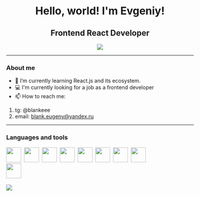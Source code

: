 <div id='header' align='center'> 
    <h1>Hello, world! I'm Evgeniy!</h1>
    <h2>Frontend React Developer</h2>
</div>

<div id='socials' align='center'> 
    <a href='https://t.me/blankeee' >
        <img src='https://img.shields.io/badge/Telegram-gray?style=for-the-badge&logo=telegram'>
    </a>
</div>

<hr/>

### About me

- 🌱 I’m currently learning React.js and its ecosystem.
- :computer: I'm currently looking for a job as a frontend developer
- 📫 How to reach me:

1. tg: @blankeee
2. email: blank.eugeny@yandex.ru

<hr/>

### Languages and tools

<img src="https://cdn.jsdelivr.net/gh/devicons/devicon@latest/icons/html5/html5-plain-wordmark.svg" height='40px' width='40px'/>&nbsp;
<img src="https://cdn.jsdelivr.net/gh/devicons/devicon@latest/icons/css3/css3-plain-wordmark.svg" height='40px' width='40px' />&nbsp;
<img src="https://cdn.jsdelivr.net/gh/devicons/devicon@latest/icons/javascript/javascript-original.svg" height='40px' width='40px'/>&nbsp;
<img src="https://cdn.jsdelivr.net/gh/devicons/devicon@latest/icons/react/react-original-wordmark.svg" height='40px' width='40px'/>&nbsp;
<img src="https://cdn.jsdelivr.net/gh/devicons/devicon@latest/icons/redux/redux-original.svg" height='40px' width='40px' />&nbsp;
<img src="https://cdn.jsdelivr.net/gh/devicons/devicon@latest/icons/sass/sass-original.svg" height='40px' width='40px' />&nbsp;
<img src="https://cdn.jsdelivr.net/gh/devicons/devicon@latest/icons/tailwindcss/tailwindcss-original.svg" height='40px' width='40px' />&nbsp;
<img src="https://cdn.jsdelivr.net/gh/devicons/devicon@latest/icons/bootstrap/bootstrap-original-wordmark.svg" height='40px' width='40px' />&nbsp;                           
<img src="https://cdn.jsdelivr.net/gh/devicons/devicon@latest/icons/jest/jest-plain.svg" height='40px' width='40px' />&nbsp;

![](http://github-profile-summary-cards.vercel.app/api/cards/repos-per-language?username=blank-evgeniy&theme=default)
